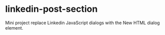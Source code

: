 # linkedin-post-section
Mini project replace Linkedin JavaScript dialogs with the New HTML dialog element.
